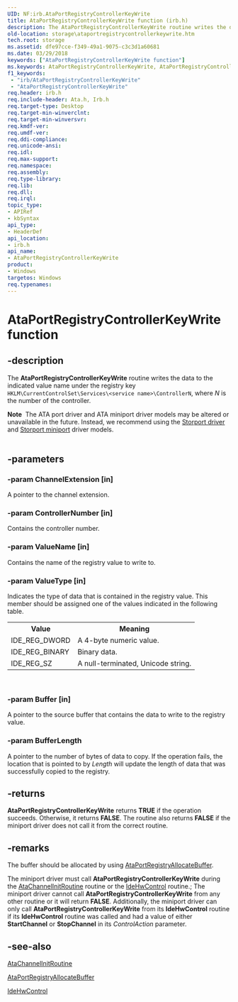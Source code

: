 ```yaml
---
UID: NF:irb.AtaPortRegistryControllerKeyWrite
title: AtaPortRegistryControllerKeyWrite function (irb.h)
description: The AtaPortRegistryControllerKeyWrite routine writes the data to the indicated value name under the registry key HKLM\CurrentControlSet\Services\<service name>\ControllerN, where N is the number of the controller.
old-location: storage\ataportregistrycontrollerkeywrite.htm
tech.root: storage
ms.assetid: dfe97cce-f349-49a1-9075-c3c3d1a60681
ms.date: 03/29/2018
keywords: ["AtaPortRegistryControllerKeyWrite function"]
ms.keywords: AtaPortRegistryControllerKeyWrite, AtaPortRegistryControllerKeyWrite routine [Storage Devices], atartns_c17cd629-759c-4469-a7f4-61125a791736.xml, irb/AtaPortRegistryControllerKeyWrite, storage.ataportregistrycontrollerkeywrite
f1_keywords:
 - "irb/AtaPortRegistryControllerKeyWrite"
 - "AtaPortRegistryControllerKeyWrite"
req.header: irb.h
req.include-header: Ata.h, Irb.h
req.target-type: Desktop
req.target-min-winverclnt: 
req.target-min-winversvr: 
req.kmdf-ver: 
req.umdf-ver: 
req.ddi-compliance: 
req.unicode-ansi: 
req.idl: 
req.max-support: 
req.namespace: 
req.assembly: 
req.type-library: 
req.lib: 
req.dll: 
req.irql: 
topic_type:
- APIRef
- kbSyntax
api_type:
- HeaderDef
api_location:
- irb.h
api_name:
- AtaPortRegistryControllerKeyWrite
product:
- Windows
targetos: Windows
req.typenames: 
---
```


# AtaPortRegistryControllerKeyWrite function


## -description


The <b>AtaPortRegistryControllerKeyWrite</b> routine writes the data to the indicated value name under the registry key `HKLM\CurrentControlSet\Services\<service name>\ControllerN`, where <i>N </i>is the number of the controller. 
<div class="alert"><b>Note</b>  The ATA port driver and ATA miniport driver models may be altered or unavailable in the future. Instead, we recommend using the <a href="https://docs.microsoft.com/windows-hardware/drivers/storage/storport-driver">Storport driver</a> and <a href="https://docs.microsoft.com/windows-hardware/drivers/storage/storport-miniport-drivers">Storport miniport</a> driver models.</div><div> </div>

## -parameters




### -param ChannelExtension [in]

A pointer to the channel extension. 


### -param ControllerNumber [in]

Contains the controller number. 


### -param ValueName [in]

Contains the name of the registry value to write to. 


### -param ValueType [in]

Indicates the type of data that is contained in the registry value. This member should be assigned one of the values indicated in the following table.

<table>
<tr>
<th>Value</th>
<th>Meaning</th>
</tr>
<tr>
<td>
IDE_REG_DWORD

</td>
<td>
A 4-byte numeric value. 

</td>
</tr>
<tr>
<td>
IDE_REG_BINARY

</td>
<td>
Binary data. 

</td>
</tr>
<tr>
<td>
IDE_REG_SZ

</td>
<td>
A null-terminated, Unicode string. 

</td>
</tr>
</table>
 


### -param Buffer [in]

A pointer to the source buffer that contains the data to write to the registry value. 


### -param BufferLength

<p>A pointer to the number of bytes of data to copy. If the operation fails, the location that is pointed to by <i>Length</i> will update the length of data that was successfully copied to the registry.</p>




## -returns



<b>AtaPortRegistryControllerKeyWrite</b> returns <b>TRUE</b> if the operation succeeds. Otherwise, it returns <b>FALSE</b>. The routine also returns <b>FALSE</b> if the miniport driver does not call it from the correct routine. 




## -remarks



The buffer should be allocated by using <a href="https://docs.microsoft.com/windows-hardware/drivers/ddi/irb/nf-irb-ataportregistryallocatebuffer">AtaPortRegistryAllocateBuffer</a>. 

The miniport driver must call <b>AtaPortRegistryControllerKeyWrite</b> during the <a href="https://docs.microsoft.com/windows-hardware/drivers/ddi/irb/nc-irb-ide_channel_init">AtaChannelInitRoutine</a> routine or the <a href="https://docs.microsoft.com/windows-hardware/drivers/ddi/irb/nc-irb-ide_hw_control">IdeHwControl</a> routine.; The miniport driver cannot call <b>AtaPortRegistryControllerKeyWrite</b> from any other routine or it will return <b>FALSE</b>. Additionally, the miniport driver can only call <b>AtaPortRegistryControllerKeyWrite</b> from its <b>IdeHwControl</b> routine if its <b>IdeHwControl</b> routine was called and had a value of either <b>StartChannel</b> or <b>StopChannel</b> in its <i>ControlAction </i>parameter. 




## -see-also




<a href="https://docs.microsoft.com/windows-hardware/drivers/ddi/irb/nc-irb-ide_channel_init">AtaChannelInitRoutine</a>



<a href="https://docs.microsoft.com/windows-hardware/drivers/ddi/irb/nf-irb-ataportregistryallocatebuffer">AtaPortRegistryAllocateBuffer</a>



<a href="https://docs.microsoft.com/windows-hardware/drivers/ddi/irb/nc-irb-ide_hw_control">IdeHwControl</a>
 

 

